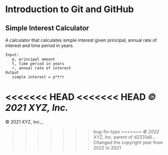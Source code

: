 # Introduction to Git and GitHub

## Simple Interest Calculator

A calculator that calculates simple interest given principal, annual rate of interest and time period in years.

```
Input:
   p, principal amount
   t, time period in years
   r, annual rate of interest
Output
   simple interest = p*t*r
```

<<<<<<< HEAD
<<<<<<< HEAD
_© 2021 XYZ, Inc._
=======
© 2021 XYZ, Inc._
>>>>>>> bug-fix-typo
=======
_© 2022 XYZ, Inc._
>>>>>>> parent of d2331a8... Changed the copyright year from 2022 to 2021
